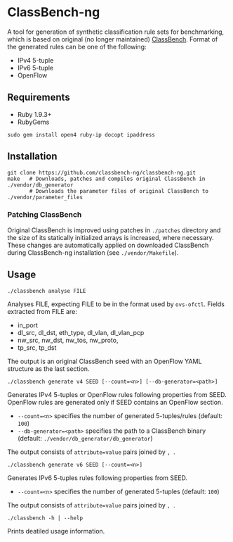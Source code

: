 # ClassBench-ng
A tool for generation of synthetic classification rule sets for benchmarking, which is based on original (no longer maintained) [ClassBench](http://www.arl.wustl.edu/classbench/).
Format of the generated rules can be one of the following:
- IPv4 5-tuple
- IPv6 5-tuple
- OpenFlow

## Requirements
- Ruby 1.9.3+
- RubyGems
```
sudo gem install open4 ruby-ip docopt ipaddress
```

## Installation
```
git clone https://github.com/classbench-ng/classbench-ng.git
make   # Downloads, patches and compiles original ClassBench in ./vendor/db_generator
       # Downloads the parameter files of original ClassBench to ./vendor/parameter_files
```

### Patching ClassBench
Original ClassBench is improved using patches in `./patches` directory and the size of its statically initialized arrays is increased, where necessary.
These changes are automatically applied on downloaded ClassBench during ClassBench-ng installation (see `./vendor/Makefile`).

## Usage
```
./classbench analyse FILE
```
Analyses FILE, expecting FILE to be in the format used by `ovs-ofctl`.
Fields extracted from FILE are:
- in_port
- dl_src, dl_dst, eth_type, dl_vlan, dl_vlan_pcp
- nw_src, nw_dst, nw_tos, nw_proto,
- tp_src, tp_dst

The output is an original ClassBench seed with an OpenFlow YAML structure as the last section.

```
./classbench generate v4 SEED [--count=<n>] [--db-generator=<path>]
```
Generates IPv4 5-tuples or OpenFlow rules following properties from SEED.
OpenFlow rules are generated only if SEED contains an OpenFlow section.
- `--count=<n>` specifies the number of generated 5-tuples/rules (default: `100`)
- `--db-generator=<path>` specifies the path to a ClassBench binary (default: `./vendor/db_generator/db_generator`)

The output consists of `attribute=value` pairs joined by `, `.

```
./classbench generate v6 SEED [--count=<n>]
```
Generates IPv6 5-tuples rules following properties from SEED.
- `--count=<n>` specifies the number of generated 5-tuples (default: `100`)

The output consists of `attribute=value` pairs joined by `, `.

```
./classbench -h | --help
```
Prints deatiled usage information.
